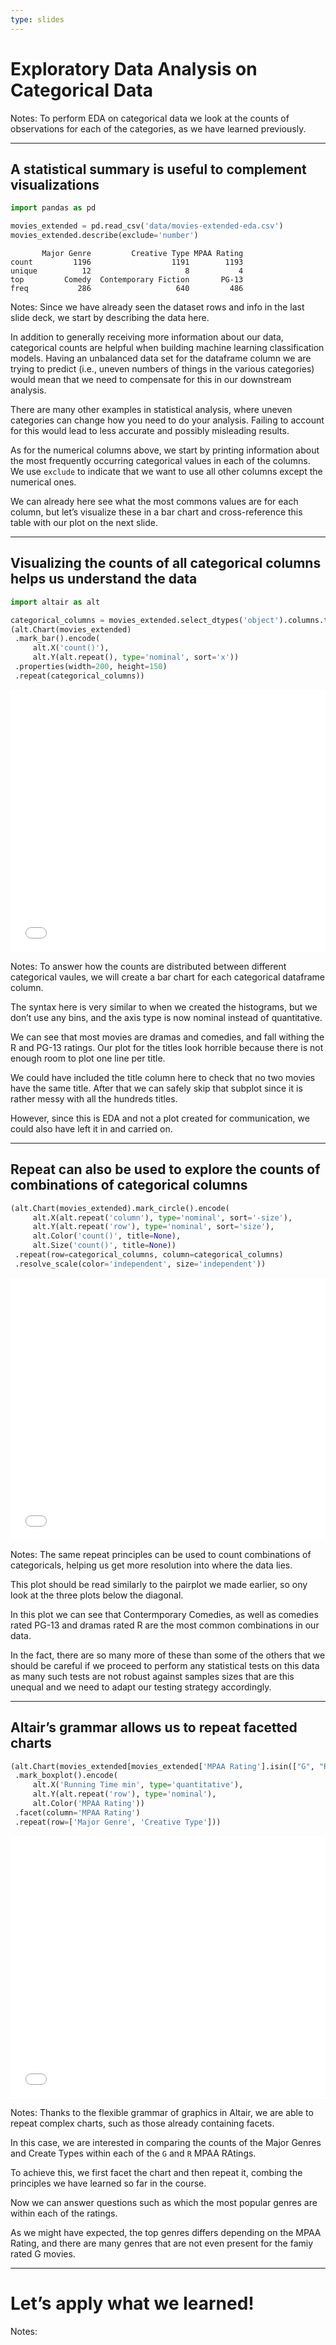 ```yaml
---
type: slides
---
```


# Exploratory Data Analysis on Categorical Data

Notes: To perform EDA on categorical data we look at the counts of
observations for each of the categories, as we have learned previously.

---

## A statistical summary is useful to complement visualizations

``` python
import pandas as pd

movies_extended = pd.read_csv('data/movies-extended-eda.csv')
movies_extended.describe(exclude='number')
```

```out
       Major Genre         Creative Type MPAA Rating
count         1196                  1191        1193
unique          12                     8           4
top         Comedy  Contemporary Fiction       PG-13
freq           286                   640         486
```

Notes: Since we have already seen the dataset rows and info in the last
slide deck, we start by describing the data here.

In addition to generally receiving more information about our data,
categorical counts are helpful when building machine learning
classification models. Having an unbalanced data set for the dataframe
column we are trying to predict (i.e., uneven numbers of things in the
various categories) would mean that we need to compensate for this in
our downstream analysis.

There are many other examples in statistical analysis, where uneven
categories can change how you need to do your analysis. Failing to
account for this would lead to less accurate and possibly misleading
results.

As for the numerical columns above, we start by printing information
about the most frequently occurring categorical values in each of the
columns. We use `exclude` to indicate that we want to use all other
columns except the numerical ones.

We can already here see what the most commons values are for each
column, but let’s visualize these in a bar chart and cross-reference
this table with our plot on the next slide.

---

## Visualizing the counts of all categorical columns helps us understand the data

``` python
import altair as alt

categorical_columns = movies_extended.select_dtypes('object').columns.tolist()
(alt.Chart(movies_extended)
 .mark_bar().encode(
     alt.X('count()'),
     alt.Y(alt.repeat(), type='nominal', sort='x'))
 .properties(width=200, height=150)
 .repeat(categorical_columns))
```

<iframe src="/module4/charts/12/unnamed-chunk-2.html" width="100%" height="420px" style="border:none;">
</iframe>

Notes: To answer how the counts are distributed between different
categorical vaules, we will create a bar chart for each categorical
dataframe column.

The syntax here is very similar to when we created the histograms, but
we don’t use any bins, and the axis type is now nominal instead of
quantitative.

We can see that most movies are dramas and comedies, and fall withing
the R and PG-13 ratings. Our plot for the titles look horrible because
there is not enough room to plot one line per title.

We could have included the title column here to check that no two movies
have the same title. After that we can safely skip that subplot since it
is rather messy with all the hundreds titles.

However, since this is EDA and not a plot created for communication, we
could also have left it in and carried on.

---

## Repeat can also be used to explore the counts of combinations of categorical columns

``` python
(alt.Chart(movies_extended).mark_circle().encode(
     alt.X(alt.repeat('column'), type='nominal', sort='-size'),
     alt.Y(alt.repeat('row'), type='nominal', sort='size'),
     alt.Color('count()', title=None),
     alt.Size('count()', title=None))
 .repeat(row=categorical_columns, column=categorical_columns)
 .resolve_scale(color='independent', size='independent'))
```

<iframe src="/module4/charts/12/unnamed-chunk-3.html" width="100%" height="420px" style="border:none;">
</iframe>

Notes: The same repeat principles can be used to count combinations of
categoricals, helping us get more resolution into where the data lies.

This plot should be read similarly to the pairplot we made earlier, so
ony look at the three plots below the diagonal.

In this plot we can see that Contermporary Comedies, as well as comedies
rated PG-13 and dramas rated R are the most common combinations in our
data.

In the fact, there are so many more of these than some of the others
that we should be careful if we proceed to perform any statistical tests
on this data as many such tests are not robust against samples sizes
that are this unequal and we need to adapt our testing strategy
accordingly.

---

## Altair’s grammar allows us to repeat facetted charts

``` python
(alt.Chart(movies_extended[movies_extended['MPAA Rating'].isin(["G", "R"])])
 .mark_boxplot().encode(
     alt.X('Running Time min', type='quantitative'),
     alt.Y(alt.repeat('row'), type='nominal'),
     alt.Color('MPAA Rating'))
 .facet(column='MPAA Rating')
 .repeat(row=['Major Genre', 'Creative Type']))
```

<iframe src="/module4/charts/12/unnamed-chunk-4.html" width="100%" height="420px" style="border:none;">
</iframe>

Notes: Thanks to the flexible grammar of graphics in Altair, we are able
to repeat complex charts, such as those already containing facets.

In this case, we are interested in comparing the counts of the Major
Genres and Create Types within each of the `G` and `R` MPAA RAtings.

To achieve this, we first facet the chart and then repeat it, combing
the principles we have learned so far in the course.

Now we can answer questions such as which the most popular genres are
within each of the ratings.

As we might have expected, the top genres differs depending on the MPAA
Rating, and there are many genres that are not even present for the
famiy rated G movies.

---

# Let’s apply what we learned!

Notes: <br>
